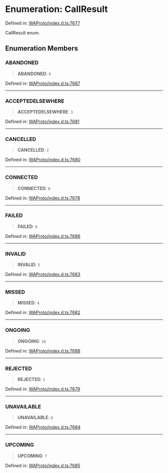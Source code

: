 # Enumeration: CallResult

Defined in: [WAProto/index.d.ts:7677](https://github.com/Fokusdotid/bail/blob/fcd0cec6f26de1fb545eb2e03fa5c63fbad99d3d/WAProto/index.d.ts#L7677)

CallResult enum.

## Enumeration Members

### ABANDONED

> **ABANDONED**: `9`

Defined in: [WAProto/index.d.ts:7687](https://github.com/Fokusdotid/bail/blob/fcd0cec6f26de1fb545eb2e03fa5c63fbad99d3d/WAProto/index.d.ts#L7687)

***

### ACCEPTEDELSEWHERE

> **ACCEPTEDELSEWHERE**: `3`

Defined in: [WAProto/index.d.ts:7681](https://github.com/Fokusdotid/bail/blob/fcd0cec6f26de1fb545eb2e03fa5c63fbad99d3d/WAProto/index.d.ts#L7681)

***

### CANCELLED

> **CANCELLED**: `2`

Defined in: [WAProto/index.d.ts:7680](https://github.com/Fokusdotid/bail/blob/fcd0cec6f26de1fb545eb2e03fa5c63fbad99d3d/WAProto/index.d.ts#L7680)

***

### CONNECTED

> **CONNECTED**: `0`

Defined in: [WAProto/index.d.ts:7678](https://github.com/Fokusdotid/bail/blob/fcd0cec6f26de1fb545eb2e03fa5c63fbad99d3d/WAProto/index.d.ts#L7678)

***

### FAILED

> **FAILED**: `8`

Defined in: [WAProto/index.d.ts:7686](https://github.com/Fokusdotid/bail/blob/fcd0cec6f26de1fb545eb2e03fa5c63fbad99d3d/WAProto/index.d.ts#L7686)

***

### INVALID

> **INVALID**: `5`

Defined in: [WAProto/index.d.ts:7683](https://github.com/Fokusdotid/bail/blob/fcd0cec6f26de1fb545eb2e03fa5c63fbad99d3d/WAProto/index.d.ts#L7683)

***

### MISSED

> **MISSED**: `4`

Defined in: [WAProto/index.d.ts:7682](https://github.com/Fokusdotid/bail/blob/fcd0cec6f26de1fb545eb2e03fa5c63fbad99d3d/WAProto/index.d.ts#L7682)

***

### ONGOING

> **ONGOING**: `10`

Defined in: [WAProto/index.d.ts:7688](https://github.com/Fokusdotid/bail/blob/fcd0cec6f26de1fb545eb2e03fa5c63fbad99d3d/WAProto/index.d.ts#L7688)

***

### REJECTED

> **REJECTED**: `1`

Defined in: [WAProto/index.d.ts:7679](https://github.com/Fokusdotid/bail/blob/fcd0cec6f26de1fb545eb2e03fa5c63fbad99d3d/WAProto/index.d.ts#L7679)

***

### UNAVAILABLE

> **UNAVAILABLE**: `6`

Defined in: [WAProto/index.d.ts:7684](https://github.com/Fokusdotid/bail/blob/fcd0cec6f26de1fb545eb2e03fa5c63fbad99d3d/WAProto/index.d.ts#L7684)

***

### UPCOMING

> **UPCOMING**: `7`

Defined in: [WAProto/index.d.ts:7685](https://github.com/Fokusdotid/bail/blob/fcd0cec6f26de1fb545eb2e03fa5c63fbad99d3d/WAProto/index.d.ts#L7685)
